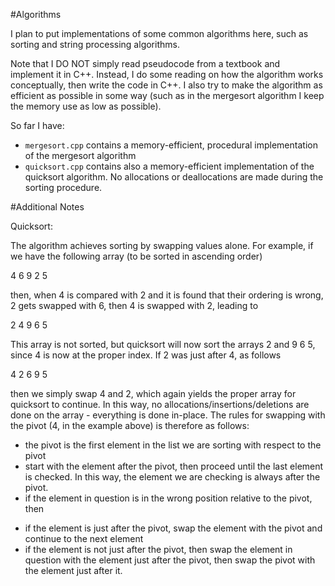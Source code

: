 #Algorithms

I plan to put implementations of some common algorithms here, such as sorting and string processing algorithms.

Note that I DO NOT simply read pseudocode from a textbook and implement it in C++. Instead, I do some reading on how the algorithm works conceptually, then write the code in C++. I also try to make the algorithm as efficient as possible in some way (such as in the mergesort algorithm I keep the memory use as low as possible).

So far I have:

+ `mergesort.cpp` contains a memory-efficient, procedural implementation of the mergesort algorithm
+ `quicksort.cpp` contains also a memory-efficient implementation of the quicksort algorithm. No allocations or deallocations are made during the sorting procedure.

#Additional Notes

Quicksort:

The algorithm achieves sorting by swapping values alone. For example, if we have the following array (to be sorted in ascending order)

4 6 9 2 5

then, when 4 is compared with 2 and it is found that their ordering is wrong, 2 gets swapped with 6, then 4 is swapped with 2, leading to

2 4 9 6 5

This array is not sorted, but quicksort will now sort the arrays 2 and 9 6 5, since 4 is now at the proper index. If 2 was just after 4, as follows

4 2 6 9 5

then we simply swap 4 and 2, which again yields the proper array for quicksort to continue. In this way, no allocations/insertions/deletions are done on the array - everything is done in-place. The rules for swapping with the pivot (4, in the example above) is therefore as follows:

+ the pivot is the first element in the list we are sorting with respect to the pivot
+ start with the element after the pivot, then proceed until the last element is checked. In this way, the element we are checking is always after the pivot.
+ if the element in question is in the wrong position relative to the pivot, then
 - if the element is just after the pivot, swap the element with the pivot and continue to the next element
 - if the element is not just after the pivot, then swap the element in question with the element just after the pivot, then swap the pivot with the element just after it.
 


